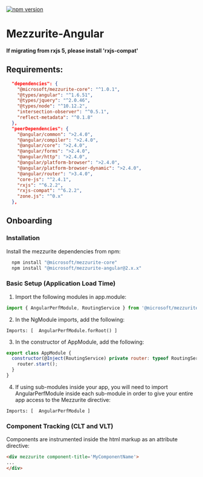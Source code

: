 [![npm version](https://badge.fury.io/js/%40microsoft%2Fmezzurite-angular.svg)](https://badge.fury.io/js/%40microsoft%2Fmezzurite-angular)

# Mezzurite-Angular
**If migrating from rxjs 5, please install 'rxjs-compat'**
## Requirements:
```json
  "dependencies": {
    "@microsoft/mezzurite-core": "^1.0.1",
    "@types/angular": "^1.6.51",
    "@types/jquery": "^2.0.46",
    "@types/node": "^10.12.2",
    "intersection-observer": "^0.5.1",
    "reflect-metadata": "^0.1.8"
  },
  "peerDependencies": {
    "@angular/common": ">2.4.0",
    "@angular/compiler": ">2.4.0",
    "@angular/core": ">2.4.0",
    "@angular/forms": ">2.4.0",
    "@angular/http": ">2.4.0",
    "@angular/platform-browser": ">2.4.0",
    "@angular/platform-browser-dynamic": ">2.4.0",
    "@angular/router": ">3.4.0",
    "core-js": "^2.4.1",
    "rxjs": "^6.2.2",
    "rxjs-compat": "^6.2.2",
    "zone.js": "^0.x"
  },
```

## Onboarding

### Installation
Install the mezzurite dependencies from npm:
```javascript
  npm install "@microsoft/mezzurite-core"
  npm install "@microsoft/mezzurite-angular@2.x.x"
```

### Basic Setup (Application Load Time)
1. Import the following modules in app.module:
```javascript
import { AngularPerfModule, RoutingService } from '@microsoft/mezzurite-angular';
```
2. In the NgModule imports, add the following:
```
Imports: [  AngularPerfModule.forRoot() ]
```
3. In the constructor of AppModule, add the following:
```javascript
export class AppModule {
  constructor(@Inject(RoutingService) private router: typeof RoutingService) {
    router.start();
  }
}
```
4. If using sub-modules inside your app, you will need to import AngularPerfModule inside each sub-module in order to give your entire app access to the Mezzurite directive:
```
Imports: [  AngularPerfModule ]
```
### Component Tracking (CLT and VLT)
Components are instrumented inside the html markup as an attribute directive:
```html
<div mezzurite component-title='MyComponentName'>
...
</div>
```
